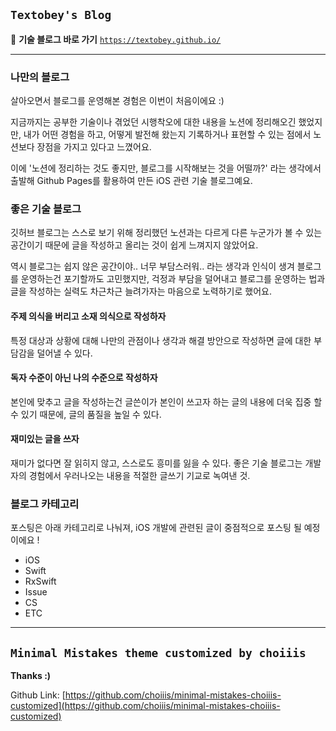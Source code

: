 ## `Textobey's Blog`

📎 **기술 블로그 바로 가기**
[`https://textobey.github.io/`](https://textobey.github.io/)

---

### 나만의 블로그

살아오면서 블로그를 운영해본 경험은 이번이 처음이에요 :)

지금까지는 공부한 기술이나 겪었던 시행착오에 대한 내용을 노션에 정리해오긴 했었지만,
내가 어떤 경험을 하고, 어떻게 발전해 왔는지 기록하거나 표현할 수 있는 점에서 노션보다 장점을 가지고 있다고 느꼈어요.

이에 '노션에 정리하는 것도 좋지만, 블로그를 시작해보는 것을 어떨까?' 라는 생각에서 출발해 Github Pages를 활용하여 만든 iOS 관련 기술 블로그예요.

### 좋은 기술 블로그

깃허브 블로그는 스스로 보기 위해 정리했던 노션과는 다르게 다른 누군가가 볼 수 있는 공간이기 때문에 글을 작성하고 올리는 것이 쉽게 느껴지지 않았어요.

역시 블로그는 쉽지 않은 공간이야.. 너무 부담스러워.. 라는 생각과 인식이 생겨 블로그를 운영하는건 포기할까도 고민했지만, 걱정과 부담을 덜어내고 블로그를 운영하는 법과 글을 작성하는 실력도 차근차근 늘려가자는 마음으로 노력하기로 했어요.

#### 주제 의식을 버리고 소재 의식으로 작성하자
특정 대상과 상황에 대해 나만의 관점이나 생각과 해결 방안으로 작성하면 글에 대한 부담감을 덜어낼 수 있다.


#### 독자 수준이 아닌 나의 수준으로 작성하자
본인에 맞추고 글을 작성하는건 글쓴이가 본인이 쓰고자 하는 글의 내용에 더욱 집중 할 수 있기 때문에, 글의 품질을 높일 수 있다.

#### 재미있는 글을 쓰자
재미가 없다면 잘 읽히지 않고, 스스로도 흥미를 잃을 수 있다.
좋은 기술 블로그는 개발자의 경험에서 우러나오는 내용을 적절한 글쓰기 기교로 녹여낸 것.


### **블로그 카테고리**

포스팅은 아래 카테고리로 나눠져,
iOS 개발에 관련된 글이 중점적으로 포스팅 될 예정이에요 !

- iOS
- Swift
- RxSwift
- Issue
- CS
- ETC


---

## `Minimal Mistakes theme customized by choiiis`

**Thanks :)**

Github Link: [https://github.com/choiiis/minimal-mistakes-choiiis-customized](https://github.com/choiiis/minimal-mistakes-choiiis-customized)

